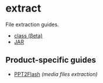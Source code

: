 # extract
File extraction guides.

* [class (βeta)](class.md)  
* [JAR](JAR.md)  

## Product-specific guides

* [PPT2Flash](PPT2Flash.md) *(media files extraction)*
